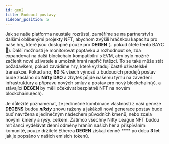 ```yaml
---
id: gen2
title: Budoucí postavy
sidebar_position: 5
---
```


Jak se naše platforma neustále rozrůstá, zaměříme se na partnerství s dalšími oblíbenými projekty NFT, abychom zvýšili hráčskou kapacitu pro naše hry, které jsou dostupné pouze pro **DEGEN** (...pokud čtete tento BAYC 💜). Další možností je monitorovat poptávku a rozhodnout se, zda expandovat na další blockchain kompatibilní s EVM, aby bylo možné začlenit nové uživatele a umožnit hraní napříč řetězci. To se také může stát požadavkem, pokud zavádíme hry, které vyžadují časté uživatelské transakce. Pokud ano, **60 %** všech výnosů z budoucích prodejů postav bude zasláno do **Nifty DAO** a zbytek půjde našemu týmu na zavedení infrastruktury a přípravu nových smluv a postav pro nový blockchain(y). a stávající **DEGEN** by měli očekávat bezplatné NFT na novém blockchainu(ech).

Je důležité poznamenat, že jedinečné kombinace vlastností z naší geneze **DEGENS** budou **_nikdy_** znovu raženy a jakákoli nová generace postav bude buď navržena s jedinečným nádechem původních kmenů, nebo zcela novými kmeny a rysy. celkem. Zatímco všechny Nifty League NFT budou mít šanci vydělávat denní odměny hraním našich her a přispíváním komunitě, pouze držitelé Etherea **DEGEN** získají denně **** po dobu **3 let** jak je popsáno v našich emisích tokenů.
